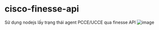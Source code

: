 # cisco-finesse-api

Sử dụng nodejs lấy trạng thái agent PCCE/UCCE qua finesse API
![image](https://github.com/user-attachments/assets/4725d698-84d3-4012-80e2-54f067c8e412)
